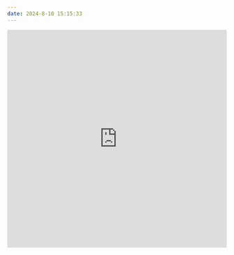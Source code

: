 ```yaml
---
date: 2024-8-10 15:15:33
---
```

<iframe src="https://z2586300277.github.io/three-editor/dist/#/codeMirror?example_path=threeEditor&example_active=0&key=loadParams" scrolling="no" border="0" frameborder="no" framespacing="0" height="500px" width="100%" allowfullscreen="true"></iframe>